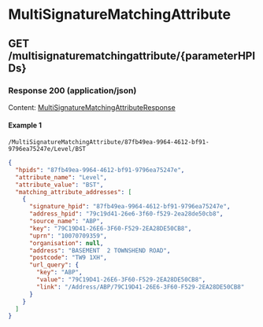 # MultiSignatureMatchingAttribute


## GET /multisignaturematchingattribute/{parameterHPIDs}
### Response 200 (application/json)
Content: [MultiSignatureMatchingAttributeResponse](MultiSignatureMatchingAttributeResponse.md)

#### Example 1
```
/MultiSignatureMatchingAttribute/87fb49ea-9964-4612-bf91-9796ea75247e/Level/BST
```
```json
{
  "hpids": "87fb49ea-9964-4612-bf91-9796ea75247e",
  "attribute_name": "Level",
  "attribute_value": "BST",
  "matching_attribute_addresses": [
    {
      "signature_hpid": "87fb49ea-9964-4612-bf91-9796ea75247e",
      "address_hpid": "79c19d41-26e6-3f60-f529-2ea28de50cb8",
      "source_name": "ABP",
      "key": "79C19D41-26E6-3F60-F529-2EA28DE50CB8",
      "uprn": "10070709359",
      "organisation": null,
      "address": "BASEMENT  2 TOWNSHEND ROAD",
      "postcode": "TW9 1XH",
      "url_query": {
        "key": "ABP",
        "value": "79C19D41-26E6-3F60-F529-2EA28DE50CB8",
        "link": "/Address/ABP/79C19D41-26E6-3F60-F529-2EA28DE50CB8"
      }
    }
  ]
}
```

